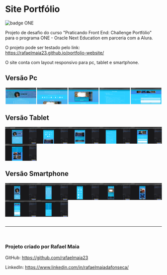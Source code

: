 # Site Portfólio

<img src="#" alt="badge ONE" style="width: 200px;"/>

Projeto de desafio do curso "Praticando Front End: Challenge Portfólio" para o programa ONE - Oracle Next Education em parceria com a Alura.

O projeto pode ser testado pelo link: <https://rafaelmaia23.github.io/portfolio-website/>

O site conta com layout responsivo para pc, tablet e smartphone.

## Versão Pc

<div style="display: flex; justify-content: flex-start; align-itens: flex-start; flex-wrap: wrap; width: 100%;">
   <img src="./readme-imgs/pc/Screenshot_20241028_170926.png" alt="site portfolio versão pc" style="width: 20%;">
   <img src="./readme-imgs/pc/Screenshot_20241028_171001.png" alt="site portfolio versão pc" style="width: 20%;">
   <img src="./readme-imgs/pc/Screenshot_20241028_171017.png" alt="site portfolio versão pc" style="width: 20%;">
   <img src="./readme-imgs/pc/Screenshot_20241028_171054.png" alt="site portfolio versão pc" style="width: 20%;">
   <img src="./readme-imgs/pc/Screenshot_20241028_171109.png" alt="site portfolio versão pc" style="width: 20%;">
</div>

## Versão Tablet

<div style="display: flex; justify-content: flex-start; align-itens: flex-start; flex-wrap: wrap; width: 100%;">
    <img src="./readme-imgs/tablet/Screenshot_20241028_171617.png" alt="site portfolio versão tablet" style="width: 20%;">
    <img src="./readme-imgs/tablet/Screenshot_20241028_171627.png" alt="site portfolio versão tablet" style="width: 20%;">
    <img src="./readme-imgs/tablet/Screenshot_20241028_171638.png" alt="site portfolio versão tablet" style="width: 20%;">
    <img src="./readme-imgs/tablet/Screenshot_20241028_171648.png" alt="site portfolio versão tablet" style="width: 20%;">
    <img src="./readme-imgs/tablet/Screenshot_20241028_171710.png" alt="site portfolio versão tablet" style="width: 20%;">
    <img src="./readme-imgs/tablet/Screenshot_20241028_171725.png" alt="site portfolio versão tablet" style="width: 20%;">

</div>

## Versão Smartphone

<div style="display: flex; justify-content: flex-start; align-itens: flex-start; flex-wrap: wrap; width: 100%;">
   <img src="./readme-imgs/smartphone/Screenshot_20241028_171307.png" alt="site portfolio versão smartphone" style="width: 20%;">
   <img src="./readme-imgs/smartphone/Screenshot_20241028_171319.png" alt="site portfolio versão smartphone" style="width: 20%;">
   <img src="./readme-imgs/smartphone/Screenshot_20241028_171332.png" alt="site portfolio versão smartphone" style="width: 20%;">
   <img src="./readme-imgs/smartphone/Screenshot_20241028_171344.png" alt="site portfolio versão smartphone" style="width: 20%;">
   <img src="./readme-imgs/smartphone/Screenshot_20241028_171404.png" alt="site portfolio versão smartphone" style="width: 20%;">
   <img src="./readme-imgs/smartphone/Screenshot_20241028_171417.png" alt="site portfolio versão smartphone" style="width: 20%;">
   <img src="./readme-imgs/smartphone/Screenshot_20241028_171449.png" alt="site portfolio versão smartphone" style="width: 20%;">
</div>

<br>
<hr>
<br>

### Projeto criado por Rafael Maia

GitHub: <https://github.com/rafaelmaia23>

LinkedIn: <https://www.linkedin.com/in/rafaelmaiadafonseca/>
